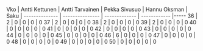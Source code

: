 Vko | Antti Kettunen | Antti Tarvainen | Pekka Sivusuo | Hannu Oksman | Saku
    | -------------- | --------------- | ------------- | ------------ |-----
36  |        2       |        0        |        0      |       0      |   0
37  |        2       |        0        |        0      |       0      |   0
38  |        2       |        0        |        0      |       0      |   0
39  |        2       |        0        |        0      |       0      |   0
40  |        0       |        0        |        0      |       0      |   0
41  |        0       |        0        |        0      |       0      |   0
42  |        0       |        0        |        0      |       0      |   0
43  |        0       |        0        |        0      |       0      |   0
44  |        0       |        0        |        0      |       0      |   0
45  |        0       |        0        |        0      |       0      |   0
46  |        6       |        0        |        0      |       0      |   0
47  |        0       |        0        |        0      |       0      |   0
48  |        0       |        0        |        0      |       0      |   0
49  |        0       |        0        |        0      |       0      |   0
50  |        0       |        0        |        0      |       0      |   0
